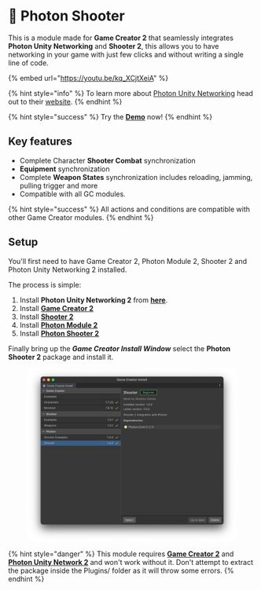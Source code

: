 # 🔫 Photon Shooter

This is a module made for **Game Creator 2** that seamlessly integrates **Photon Unity Networking** and **Shooter 2**, this allows you to have networking in your game with just few clicks and without writing a single line of code.

{% embed url="https://youtu.be/kq_XCjtXeiA" %}

{% hint style="info" %}
To learn more about [Photon Unity Networking](https://doc.photonengine.com/en-us/pun/current/demos-and-tutorials/pun-basics-tutorial/intro) head out to their [website](https://doc.photonengine.com/en-us/pun/current/demos-and-tutorials/pun-basics-tutorial/intro).
{% endhint %}

{% hint style="success" %}
Try the [**Demo**](https://hjupter.itch.io/photon-shooter-2) now!
{% endhint %}

## Key features <a href="#key-features" id="key-features"></a>

* Complete Character **Shooter Combat** synchronization
* **Equipment** synchronization
* Complete **Weapon States** synchronization includes reloading, jamming, pulling trigger and more
* Compatible with all GC modules.

{% hint style="success" %}
All actions and conditions are compatible with other Game Creator modules.
{% endhint %}

## Setup <a href="#setup" id="setup"></a>

You'll first need to have Game Creator 2, Photon Module 2, Shooter 2 and Photon Unity Networking 2 installed.

The process is simple:

1. Install  **Photon Unity Networking 2** from [**here**](https://www.assetstore.unity3d.com/en/#!/content/1786).
2. Install [**Game Creator 2**](https://assetstore.unity.com/packages/tools/game-toolkits/game-creator-2-203069)
3. Install [**Shooter 2**](https://assetstore.unity.com/packages/tools/game-toolkits/shooter-2-game-creator-2-by-catsoft-works-291968)
4. Install [**Photon Module 2**](https://assetstore.unity.com/packages/tools/network/photon-module-2-game-creator-2-248274)
5. Install [**Photon Shooter 2**](https://u3d.as/3jfa)

Finally bring up the _**Game Creator Install Window**_ select the **Photon Shooter 2** package and install it.

<figure><img src="../../../.gitbook/assets/image (3).png" alt=""><figcaption></figcaption></figure>

{% hint style="danger" %}
This module requires [**Game Creator 2**](https://assetstore.unity.com/packages/tools/game-toolkits/game-creator-2-203069) and [**Photon Unity Network 2**](https://assetstore.unity.com/packages/tools/network/pun-2-free-119922) and won't work without it. Don't attempt to extract the package inside the Plugins/ folder as it will throw some errors.
{% endhint %}
